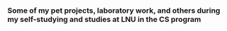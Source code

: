 ### Some of my pet projects, laboratory work, and others during my self-studying and studies at LNU in the CS program
